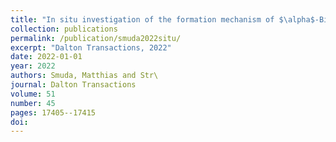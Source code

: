 ```yaml
---
title: "In situ investigation of the formation mechanism of $\alpha$-Bi 2 Rh nanoparticles in polyol reductions"
collection: publications
permalink: /publication/smuda2022situ/
excerpt: "Dalton Transactions, 2022"
date: 2022-01-01
year: 2022
authors: Smuda, Matthias and Str\
journal: Dalton Transactions
volume: 51
number: 45
pages: 17405--17415
doi: 
---
```

